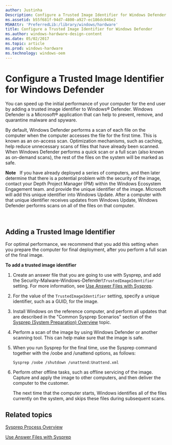 ```yaml
---
author: Justinha
Description: Configure a Trusted Image Identifier for Windows Defender
ms.assetid: b55f681f-94d7-4800-a927-ec186dc046e2
MSHAttr: 'PreferredLib:/library/windows/hardware'
title: Configure a Trusted Image Identifier for Windows Defender
ms.author: windows-hardware-design-content
ms.date: 05/02/2017
ms.topic: article
ms.prod: windows-hardware
ms.technology: windows-oem
---
```


# Configure a Trusted Image Identifier for Windows Defender


You can speed up the initial performance of your computer for the end user by adding a trusted image identifier to Windows® Defender. Windows Defender is a Microsoft® application that can help to prevent, remove, and quarantine malware and spyware.

By default, Windows Defender performs a scan of each file on the computer when the computer accesses the file for the first time. This is known as an on-access scan. Optimization mechanisms, such as caching, help reduce unnecessary scans of files that have already been scanned. When Windows Defender performs a quick scan or a full scan (also known as on-demand scans), the rest of the files on the system will be marked as safe.

**Note**  
If you have already deployed a series of computers, and then later determine that there is a potential problem with the security of the image, contact your Depth Project Manager (PM) within the Windows Ecosystem Engagement team. and provide the unique identifier of the image. Microsoft will add this unique identifier into Windows Update. After a computer with that unique identifier receives updates from Windows Update, Windows Defender performs scans on all of the files on that computer.

 

## <span id="Adding_a_Trusted_Image_Identifier"></span><span id="adding_a_trusted_image_identifier"></span><span id="ADDING_A_TRUSTED_IMAGE_IDENTIFIER"></span>Adding a Trusted Image Identifier


For optimal performance, we recommend that you add this setting when you prepare the computer for final deployment, after you perform a full scan of the final image.

**To add a trusted image identifier**

1.  Create an answer file that you are going to use with Sysprep, and add the Security-Malware-Windows-Defender\\`TrustedImageIdentifier` setting. For more information, see [Use Answer Files with Sysprep](use-answer-files-with-sysprep.md).

2.  For the value of the `TrustedImageIdentifier` setting, specify a unique identifier, such as a GUID, for the image.

3.  Install Windows on the reference computer, and perform all updates that are described in the "Common Sysprep Scenarios" section of the [Sysprep (System Preparation) Overview](sysprep--system-preparation--overview.md) topic.

4.  Perform a scan of the image by using Windows Defender or another scanning tool. This can help make sure that the image is safe.

5.  When you run Sysprep for the final time, use the Sysprep command together with the /oobe and /unattend options, as follows:

    ``` syntax
    Sysprep /oobe /shutdown /unattend:Unattend.xml
    ```

6.  Perform other offline tasks, such as offline servicing of the image. Capture and apply the image to other computers, and then deliver the computer to the customer.

    The next time that the computer starts, Windows identifies all of the files currently on the system, and skips these files during subsequent scans.

## <span id="related_topics"></span>Related topics


[Sysprep Process Overview](sysprep-process-overview.md)

[Use Answer Files with Sysprep](use-answer-files-with-sysprep.md#bkmk_1)

 

 






